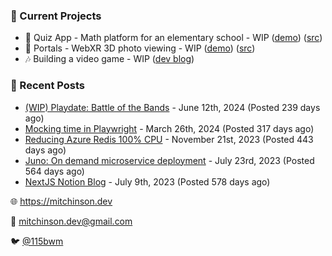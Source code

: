 ### 📌 Current Projects
- 📝 Quiz App - Math platform for an elementary school - WIP ([demo](https://quiz-staging.mitchinson.dev/)) ([src](https://github.com/bmitchinson/budget-entry))
- 📸 Portals - WebXR 3D photo viewing - WIP ([demo](https://portals.mitchinson.dev/)) ([src](https://github.com/bmitchinson/vr-jpg-viewer-webxr))
- 🎶 Building a video game - WIP ([dev blog](https://blog.mitchinson.dev/playdate-dev-one))

### 📝 Recent Posts

- [(WIP) Playdate: Battle of the Bands](https://blog.mitchinson.dev/playdate-dev-one) - June 12th, 2024 (Posted 239 days ago)
- [Mocking time in Playwright](https://blog.mitchinson.dev/playwright-mock-time) - March 26th, 2024 (Posted 317 days ago)
- [Reducing Azure Redis 100% CPU](https://blog.mitchinson.dev/redis-cpu) - November 21st, 2023 (Posted 443 days ago)
- [Juno: On demand microservice deployment](https://blog.mitchinson.dev/juno) - July 23rd, 2023 (Posted 564 days ago)
- [NextJS Notion Blog](https://blog.mitchinson.dev/blog-2023) - July 9th, 2023 (Posted 578 days ago)

🌐 https://mitchinson.dev

💌 mitchinson.dev@gmail.com

🐦 [@115bwm](https://twitter.com/115bwm)